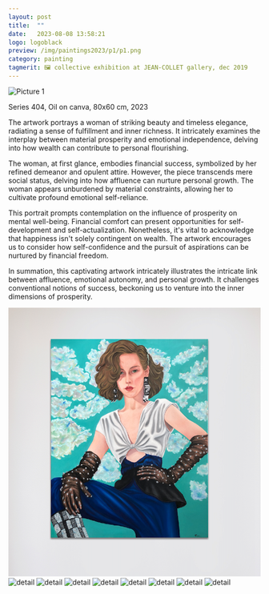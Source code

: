 ```yaml
---
layout: post
title:  ""
date:   2023-08-08 13:58:21
logo: logoblack
preview: /img/paintings2023/p1/p1.png
category: painting
tagmerit: 🖼 collective exhibition at JEAN-COLLET gallery, dec 2019
---
```



![Picture 1](/img/paintings2023/p1/p1.png) 

Series 404, Oil on canva, 80x60 cm, 2023

The artwork portrays a woman of striking beauty and timeless elegance, radiating a sense of fulfillment and inner richness. It intricately examines the interplay between material prosperity and emotional independence, delving into how wealth can contribute to personal flourishing.

The woman, at first glance, embodies financial success, symbolized by her refined demeanor and opulent attire. However, the piece transcends mere social status, delving into how affluence can nurture personal growth. The woman appears unburdened by material constraints, allowing her to cultivate profound emotional self-reliance.

This portrait prompts contemplation on the influence of prosperity on mental well-being. Financial comfort can present opportunities for self-development and self-actualization. Nonetheless, it's vital to acknowledge that happiness isn't solely contingent on wealth. The artwork encourages us to consider how self-confidence and the pursuit of aspirations can be nurtured by financial freedom.

In summation, this captivating artwork intricately illustrates the intricate link between affluence, emotional autonomy, and personal growth. It challenges conventional notions of success, beckoning us to venture into the inner dimensions of prosperity.




![detail](/img/paintings2023/p1/p11.png) 
![detail](/img/paintings2023/p1/p12.png) 
![detail](/img/paintings2023/p1/p13.png) 
![detail](/img/paintings2023/p1/p14.png) 
![detail](/img/paintings2023/p1/p15.png) 
![detail](/img/paintings2023/p1/p16.png)
![detail](/img/paintings2023/p1/p17.png)
![detail](/img/paintings2023/p1/p18.png)
![detail](/img/paintings2023/p1/p19.png)


